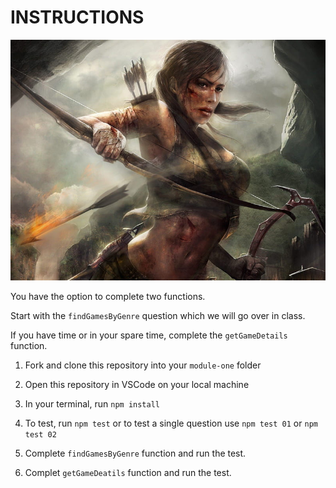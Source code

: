 # INSTRUCTIONS


![Lara Croft - peakpx](./assets/lara-croft-peakpx.jpg)

You have the option to complete two functions. 

Start with the `findGamesByGenre` question which we will go over in class. 

If you have time or in your spare time, complete the `getGameDetails` function.


1. Fork and clone this repository into your `module-one` folder

1. Open this repository in VSCode on your local machine

1. In your terminal, run `npm install`

1. To test, run `npm test` or to test a single question use `npm test 01` or `npm test 02`

1. Complete `findGamesByGenre` function and run the test.

1. Complet `getGameDeatils` function and run the test.